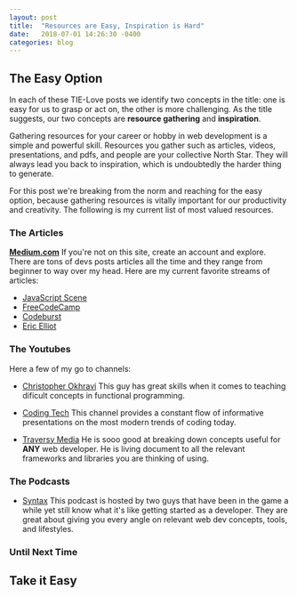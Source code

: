 ```yaml
---
layout: post
title:  "Resources are Easy, Inspiration is Hard"
date:   2018-07-01 14:26:30 -0400
categories: blog
---
```


## The Easy Option

In each of these TIE-Love posts we identify two concepts in the title: one is easy for us to grasp or act on, the other is more challenging. As the title suggests, our two concepts are **resource gathering** and **inspiration**.

Gathering resources for your career or hobby in web development is a simple and powerful skill. Resources you gather such as articles, videos, presentations, and pdfs, and people are your collective North Star. They will always lead you back to inspiration, which is undoubtedly the harder thing to generate.

For this post we're breaking from the norm and reaching for the easy option, because gathering resources is vitally important for our productivity and creativity. The following is my current list of most valued resources.

### The Articles

[**Medium.com**](https://medium.com/)
If you're not on this site, create an account and explore. There are tons of devs posts articles all the time and they range from beginner to way over my head.
Here are my current favorite streams of articles:
- [JavaScript Scene](https://medium.com/javascript-scene)
- [FreeCodeCamp](https://medium.freecodecamp.org/)
- [Codeburst](https://codeburst.io/)
- [Eric Elliot](https://medium.com/@_ericelliott)

### The Youtubes

Here a few of my go to channels:

- [Christopher Okhravi](https://www.youtube.com/channel/UCbF-4yQQAWw-UnuCd2Azfzg)
This guy has great skills when it comes to teaching dificult concepts in functional programming.

- [Coding Tech](https://www.youtube.com/channel/UCtxCXg-UvSnTKPOzLH4wJaQ)
This channel provides a constant flow of informative presentations on the most modern trends of coding today.

- [Traversy Media](https://www.youtube.com/channel/UC29ju8bIPH5as8OGnQzwJyA)
He is sooo good at breaking down concepts useful for **ANY** web developer. He is living document to all the relevant frameworks and libraries you are thinking of using.

### The Podcasts

- [Syntax](https://syntax.fm/)
This podcast is hosted by two guys that have been in the game a while yet still know what it's like getting started as a developer. They are great about giving you every angle on relevant web dev concepts, tools, and lifestyles.

### Until Next Time

## Take it Easy
